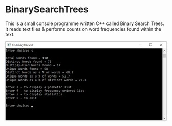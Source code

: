 # BinarySearchTrees
This is a small console programme written C++ called Binary Search Trees.
It reads text files & performs counts on word frequencies found within the text.

![](BinaryTree/BinarySearchTrees.jpg)

